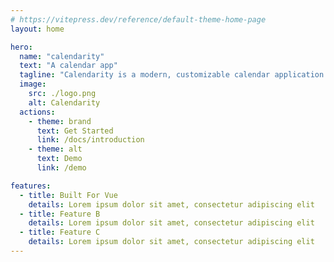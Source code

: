 ```yaml
---
# https://vitepress.dev/reference/default-theme-home-page
layout: home

hero:
  name: "calendarity"
  text: "A calendar app"
  tagline: "Calendarity is a modern, customizable calendar application built with Vue.js, Sass, and Pinia. It offers an intuitive interface and powerful features to help you efficiently manage your events."
  image:
    src: ./logo.png
    alt: Calendarity
  actions:
    - theme: brand
      text: Get Started
      link: /docs/introduction
    - theme: alt
      text: Demo
      link: /demo

features:
  - title: Built For Vue
    details: Lorem ipsum dolor sit amet, consectetur adipiscing elit
  - title: Feature B
    details: Lorem ipsum dolor sit amet, consectetur adipiscing elit
  - title: Feature C
    details: Lorem ipsum dolor sit amet, consectetur adipiscing elit
---
```


